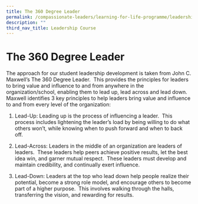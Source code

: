 ```yaml
---
title: The 360 Degree Leader
permalink: /compassionate-leaders/learning-for-life-programme/leadership-course/the-360-degree-leader/
description: ""
third_nav_title: Leadership Course
---
```

# **The 360 Degree Leader**

The approach for our student leadership development is taken from John C. Maxwell’s The 360 Degree Leader.  This provides the principles for leaders to bring value and influence to and from anywhere in the organization/school, enabling them to lead up, lead across and lead down.  Maxwell identifies 3 key principles to help leaders bring value and influence to and from every level of the organization:  
  

1.  Lead-Up: Leading up is the process of influencing a leader.  This process includes lightening the leader’s load by being willing to do what others won’t, while knowing when to push forward and when to back off.
  
3.  Lead-Across: Leaders in the middle of an organization are leaders of leaders.  These leaders help peers achieve positive results, let the best idea win, and garner mutual respect.  These leaders must develop and maintain credibility, and continually exert influence.   
    
  
5.  Lead-Down: Leaders at the top who lead down help people realize their potential, become a strong role model, and encourage others to become part of a higher purpose.  This involves walking through the halls, transferring the vision, and rewarding for results.